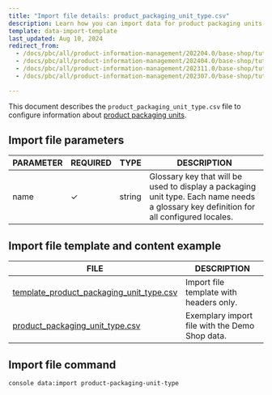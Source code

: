 ```yaml
---
title: "Import file details: product_packaging_unit_type.csv"
description: Learn how you can import data for product packaging units using the product packaging unit type csv file within your Spryker Cloud Commerce OS project.
template: data-import-template
last_updated: Aug 10, 2024
redirect_from:
  - /docs/pbc/all/product-information-management/202204.0/base-shop/tutorials-and-howtos/howto-import-packaging-units.html
  - /docs/pbc/all/product-information-management/202404.0/base-shop/tutorials-and-howtos/howto-import-packaging-units.html
  - /docs/pbc/all/product-information-management/202311.0/base-shop/tutorials-and-howtos/howto-import-packaging-units.html
  - /docs/pbc/all/product-information-management/202307.0/base-shop/tutorials-and-howtos/howto-import-packaging-units.html

---
```


This document describes the `product_packaging_unit_type.csv` file to configure information about [product packaging units](/docs/pbc/all/product-information-management/{{page.version}}/base-shop/feature-overviews/packaging-units-feature-overview.html).


## Import file parameters

| PARAMETER | REQUIRED | TYPE | DESCRIPTION |
| --- | --- | --- | --- |
| name   | ✓ | string  | Glossary key that will be used to display a packaging unit type. Each name needs a glossary key definition for all configured locales. |

## Import file template and content example

| FILE | DESCRIPTION |
|---|---|
| [template_product_packaging_unit_type.csv](https://spryker.s3.eu-central-1.amazonaws.com/docs/pbc/all/product-information-management/base-shop/import-and-export-data/import-file-details-product-packaging-unit-type.csv.md/template_product_packaging_unit_type.csv) | Import file template with headers only. |
| [product_packaging_unit_type.csv](https://spryker.s3.eu-central-1.amazonaws.com/docs/pbc/all/product-information-management/base-shop/import-and-export-data/import-file-details-product-packaging-unit-type.csv.md/product_packaging_unit_type.csv) | Exemplary import file with the Demo Shop data. |


## Import file command

```bash
console data:import product-packaging-unit-type
```
